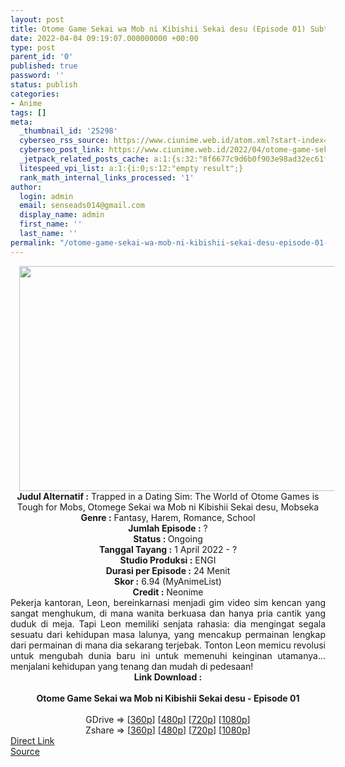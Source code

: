 ```yaml
---
layout: post
title: Otome Game Sekai wa Mob ni Kibishii Sekai desu (Episode 01) Subtitle Indonesia
date: 2022-04-04 09:19:07.000000000 +00:00
type: post
parent_id: '0'
published: true
password: ''
status: publish
categories:
- Anime
tags: []
meta:
  _thumbnail_id: '25298'
  cyberseo_rss_source: https://www.ciunime.web.id/atom.xml?start-index=1
  cyberseo_post_link: https://www.ciunime.web.id/2022/04/otome-game-sekai-wa-mob-ni-kibishii.html
  _jetpack_related_posts_cache: a:1:{s:32:"8f6677c9d6b0f903e98ad32ec61f8deb";a:2:{s:7:"expires";i:1654889791;s:7:"payload";a:3:{i:0;a:1:{s:2:"id";i:26712;}i:1;a:1:{s:2:"id";i:26808;}i:2;a:1:{s:2:"id";i:26618;}}}}
  litespeed_vpi_list: a:1:{i:0;s:12:"empty result";}
  rank_math_internal_links_processed: '1'
author:
  login: admin
  email: senseads014@gmail.com
  display_name: admin
  first_name: ''
  last_name: ''
permalink: "/otome-game-sekai-wa-mob-ni-kibishii-sekai-desu-episode-01-subtitle-indonesia/"
---
```

<div class="separator" style="clear: both; text-align: center;"><a href="https://blogger.googleusercontent.com/img/b/R29vZ2xl/AVvXsEjetzbuS7DJa4mUTW25_tRDiaF2Yq-vibtVCY1Ig_Tvx68aMn7bkmDeh9xTYwCzZZO-Eew3g-J7jAjA-FgH8Z1-jFMTkotStiWSVbaJ_T85IAiIO0-5skLrfP7uoLqv9tMp9m66SaiHrZIllelwx6JGop8t4yoTmquZxabTn568lTA_Lyk-7TiaSIpL/s1280/Otome%20Game%20Sekai%20wa%20Mob%20ni%20Kibishii%20Sekai%20desu.png" style="margin-left: 1em; margin-right: 1em;"><img border="0" data-original-height="720" data-original-width="1280" height="360" src="{{ site.baseurl }}/assets/2022/04/Otome%20Game%20Sekai%20wa%20Mob%20ni%20Kibishii%20Sekai%20desu.png" width="640" /></a></div>
<div class="separator" style="clear: both; text-align: center;"></div>
<div style="text-align: center;"><b>Judul</b><b><b> Alternatif</b> :</b> Trapped in a Dating Sim: The World of Otome Games is Tough for Mobs, Otomege Sekai wa Mob ni Kibishii Sekai desu, Mobseka</div>
<div style="text-align: center;"><b><b>Genre :</b></b>&nbsp;Fantasy, Harem, Romance, School</div>
<div style="text-align: center;"><b>Jumlah Episode :</b> ?<br /><b>Status :&nbsp;</b>Ongoing<br /><b>Tanggal Tayang :</b> 1 April&nbsp;2022 - ?<br /><b>Studio Produksi :</b>&nbsp;ENGI<br /><b>Durasi per Episode :</b> 24 Menit</div>
<div style="text-align: center;"><b>Skor :</b> 6.94 (MyAnimeList)</div>
<div style="text-align: center;"><b>Credit :</b>&nbsp;Neonime</div>
<div style="text-align: center;"></div>
<div style="text-align: justify;">Pekerja kantoran, Leon, bereinkarnasi menjadi gim video sim kencan yang sangat menghukum, di mana wanita berkuasa dan hanya pria cantik yang duduk di meja. Tapi Leon memiliki senjata rahasia: dia mengingat segala sesuatu dari kehidupan masa lalunya, yang mencakup permainan lengkap dari permainan di mana dia sekarang terjebak. Tonton Leon memicu revolusi untuk mengubah dunia baru ini untuk memenuhi keinginan utamanya... menjalani kehidupan yang tenang dan mudah di pedesaan!</div>
<div style="text-align: justify;"></div>
<div style="text-align: justify;"></div>
<div style="text-align: center;">
<div style="text-align: center;">
<div style="text-align: left;">
<div style="text-align: center;"><b>Link Download :</b></div>
<div style="text-align: center;"><b><br /></b></div>
<div style="text-align: center;"><span style="text-align: left;"><b>Otome Game Sekai wa Mob ni Kibishii Sekai desu&nbsp;</b></span><b>- Episode 01</b></div>
<div style="text-align: center;"><b><br /></b></div>
<div style="text-align: center;">GDrive =&gt; [<a href="http://www.solidfiles.com/v/rdLM5KQR2Mqq5" target="_blank" rel="noopener">360p</a>] [<a href="https://acefile.co/f/71737276/neonime_dunia-gim-simulasi-kencan-nyengsarain-karakter-sampingan-01-480p-zip" target="_blank" rel="noopener">480p</a>] [<a href="https://acefile.co/f/71737282/neonime_dunia-gim-simulasi-kencan-nyengsarain-karakter-sampingan-01-720p-zip" target="_blank" rel="noopener">720p</a>] [<a href="https://acefile.co/f/71737327/neonime_dunia-gim-simulasi-kencan-nyengsarain-karakter-sampingan-01-1080p-zip" target="_blank" rel="noopener">1080p</a>]</div>
<div style="text-align: center;">Zshare =&gt; [<a href="https://www67.zippyshare.com/v/QTjIdOGI/file.html" target="_blank" rel="noopener">360p</a>] [<a href="https://www26.zippyshare.com/v/acZJpjTF/file.html" target="_blank" rel="noopener">480p</a>] [<a href="https://www46.zippyshare.com/v/NEKGfnpx/file.html" target="_blank" rel="noopener">720p</a>] [<a href="https://www43.zippyshare.com/v/CDMV9E5N/file.html" target="_blank" rel="noopener">1080p</a>]</div>
</div>
</div>
</div>
<link rel="stylesheet" href="https://cdnjs.cloudflare.com/ajax/libs/font-awesome/4.7.0/css/font-awesome.min.css" />
<div class="divbtn"> <a href="https://handymansurrender.com/fihup8buzv?key=94550f7ce39444073321dde3b8782f97" class="btn"><i class="fa fa-download"></i> Direct Link</a> <br /><a href="https://www.ciunime.web.id/2022/04/otome-game-sekai-wa-mob-ni-kibishii.html">Source</a> </div>
